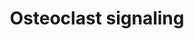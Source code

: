 ---
annotations:
- id: PW:0000650
  parent: signaling pathway
  type: Pathway Ontology
  value: signaling pathway pertinent to development
authors:
- Ehsiao
- Khanspers
- AlexanderPico
- MaintBot
- Ddigles
- Egonw
- NhungP
- Eweitz
description: ''
last-edited: 2021-05-23
organisms:
- Mus musculus
redirect_from:
- /index.php/Pathway:WP454
- /instance/WP454
revision: null
schema-jsonld:
- '@context': https://schema.org/
  '@id': https://wikipathways.github.io/pathways/WP454.html
  '@type': Dataset
  creator:
    '@type': Organization
    name: WikiPathways
  description: ''
  keywords:
  - Ca2+
  - Cathepsin K
  - H+
  - H+ ATPase
  - IFN-b
  - Na+
  - Na+/H+ transporter
  - OGR1
  - OPG
  - Osteopontin
  - PDGFB
  - Pi
  - RANK
  - RANK ligand
  - TRAP
  - TRPV
  - Type 1 interferon receptor
  - b3 integrin
  license: CC0
  name: Osteoclast signaling
seo: CreativeWork
title: Osteoclast signaling
wpid: WP454
---